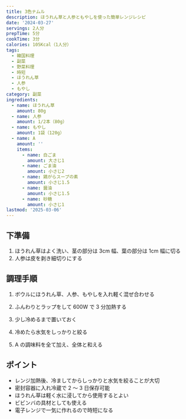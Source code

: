 ```yaml
---
title: 3色ナムル
description: ほうれん草と人参ともやしを使った簡単レンジレシピ
date: '2024-03-27'
servings: 2人分
prepTime: 5分
cookTime: 3分
calories: 105Kcal（1人分）
tags:
  - 韓国料理
  - 副菜
  - 野菜料理
  - 時短
  - ほうれん草
  - 人参
  - もやし
category: 副菜
ingredients:
  - name: ほうれん草
    amount: 80g
  - name: 人参
    amount: 1/2本（80g）
  - name: もやし
    amount: 1袋（120g）
  - name: A
    amount: ''
    items:
      - name: 白ごま
        amount: 大さじ1
      - name: ごま油
        amount: 小さじ2
      - name: 鶏がらスープの素
        amount: 小さじ1.5
      - name: 醤油
        amount: 小さじ1.5
      - name: 砂糖
        amount: 小さじ1
lastmod: '2025-03-06'
---
```


## 下準備

1. ほうれん草はよく洗い、茎の部分は 3cm 幅、葉の部分は 1cm 幅に切る
2. 人参は皮を剥き細切りにする

## 調理手順

1. ボウルにほうれん草、人参、もやしを入れ軽く混ぜ合わせる

2. ふんわりとラップをして 600W で 3 分加熱する

3. 少し冷めるまで置いておく

4. 冷めたら水気をしっかりと絞る

5. A の調味料を全て加え、全体と和える

## ポイント

- レンジ加熱後、冷ましてからしっかりと水気を絞ることが大切
- 密封容器に入れ冷蔵で 2 ～ 3 日保存可能
- ほうれん草は軽く水に浸してから使用するとよい
- ビビンバの具材としても使える
- 電子レンジで一気に作れるので時短になる
